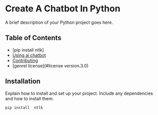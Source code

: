 # Create A Chatbot In Python

A brief description of your Python project goes here.

## Table of Contents
- [pip install ntlk]
- [Using  ai chatbot](#python)
- [Contributing](#contributing)
- [genrel license](#license version.3.0)

## Installation

Explain how to install and set up your project. Include any dependencies and how to install them.

```bash
pip install  ntlk
